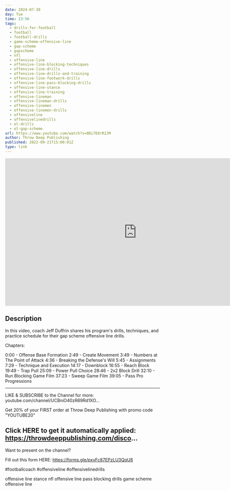 ```yaml
---
date: 2024-07-30
day: Tue
time: 23:56
tags:
  - drills-for-football
  - football
  - football-drills
  - game-scheme-offensive-line
  - gap-scheme
  - gapscheme
  - nfl
  - offensive-line
  - offensive-line-blocking-techniques
  - offensive-line-drills
  - offensive-line-drills-and-training
  - offensive-line-footwork-drills
  - offensive-line-pass-blocking-drills
  - offensive-line-stance
  - offensive-line-training
  - offensive-lineman
  - offensive-lineman-drills
  - offensive-linemen
  - offensive-linemen-drills
  - offensiveline
  - offensivelinedrills
  - ol-drills
  - ol-gap-scheme
url: https://www.youtube.com/watch?v=0Di7E8rR2JM
author: Throw Deep Publishing
published: 2022-09-21T15:00:01Z
type: link
---
```


<iframe width="854" height="480" src="https://www.youtube.com/embed/0Di7E8rR2JM" frameborder="0" allowfullscreen></iframe>

## Description
In this video, coach Jeff Duffrin shares his program's drills, techniques, and practice schedule for their gap scheme offensive line drills.

Chapters:

0:00 -  Offense Base Formation
2:49 - Create Movement
3:49 - Numbers at The Point of Attack
4:36 - Breaking the Defense's Will
5:45 - Assignments
7:29 - Technique and Execution
14:17 - Downblock
16:55 - Reach Block
19:49 - Trap Pull
25:09 - Power Pull Choice
28:46 - 2x2 Block Drill
32:10 - Run Blocking Game Film
37:23 - Sweep Game Film
39:05 - Pass Pro Progressions

-----

LIKE & SUBSCRIBE to the Channel for more: youtube.com/channel/UCBniO40zR69Rd1XO...

Get 20% of your FIRST order at Throw Deep Publishing with promo code "YOUTUBE20"

Click HERE to get it automatically applied: https://throwdeeppublishing.com/disco...
-----
Want to present on the channel?

Fill out this form HERE: https://forms.gle/pxvFc87EPzLU3QqU8

#footballcoach #offensiveline  #offensivelinedrills 


 offensive line stance nfl offensive line pass blocking drills game scheme offensive line